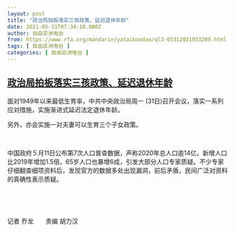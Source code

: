 ```yaml
---
layout: post
title: "政治局拍板落实三孩政策、延迟退休年龄"
date: 2021-05-31T07:34:18.000Z
author: 自由亚洲电台
from: https://www.rfa.org/mandarin/yataibaodao/ql3-05312021033209.html
tags: [ 自由亚洲电台 ]
categories: [ 自由亚洲电台 ]
---
```

<!--1622446458000-->
[政治局拍板落实三孩政策、延迟退休年龄](https://www.rfa.org/mandarin/yataibaodao/ql3-05312021033209.html)
------

<div>
<p>面对1949年以来最低生育率，中共中央政治局周一 (31<span>日</span>)召开会议，落实一系列应对措施，实施渐进式延迟法定退休年龄。</p><p>另外，亦会实施一对夫妻可以生育三个子女政策。</p><p> </p><p>中国政府５月11日公布第7次人口普查数据，声称2020年总人口逾14亿，新增人口比2019年增加1.5倍，65岁人口也暴增6成，引发大部分人口专家质疑。不少专家仔细翻查细项资料后，发现官方的数据多处出现漏洞，前后矛盾，民间广泛对资料的真确性表示质疑。</p><p> </p><p> </p><p>记者 乔龙       责编 胡力汉</p>
</div>
